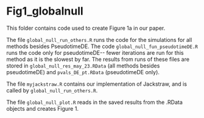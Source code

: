 # Fig1_globalnull

This folder contains code used to create Figure 1a in our paper.

The file ``global_null_run_others.R`` runs the code for the simulations for all methods besides PseudotimeDE. The code ``global_null_fun_pseudotimeDE.R`` runs the code only for pseudotimeDE-- fewer iterations are run for this method as it is the slowest by far. The results from runs of these files are stored in ``global_null_res_may_23.RData`` (all methods besides pseudotimeDE) and ``pvals_DE_pt.RData`` (pseudotimeDE only). 

The file ``myjackstraw.R`` contains our implementation of Jackstraw, and is called by ``global_null_run_others.R``.

The file ``global_null_plot.R`` reads in the saved results from the .RData objects and creates Figure 1.

